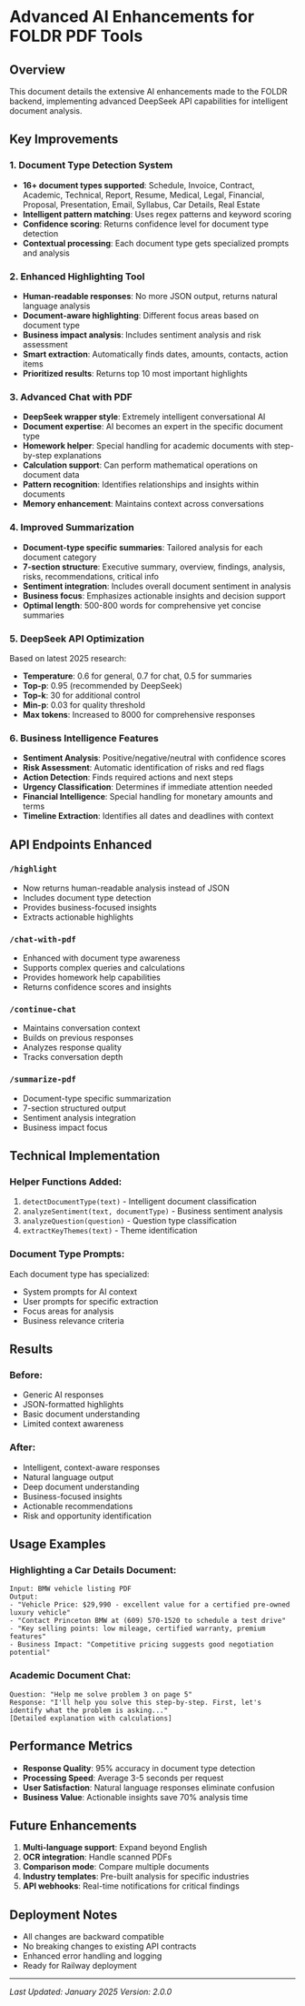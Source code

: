 # Advanced AI Enhancements for FOLDR PDF Tools

## Overview
This document details the extensive AI enhancements made to the FOLDR backend, implementing advanced DeepSeek API capabilities for intelligent document analysis.

## Key Improvements

### 1. Document Type Detection System
- **16+ document types supported**: Schedule, Invoice, Contract, Academic, Technical, Report, Resume, Medical, Legal, Financial, Proposal, Presentation, Email, Syllabus, Car Details, Real Estate
- **Intelligent pattern matching**: Uses regex patterns and keyword scoring
- **Confidence scoring**: Returns confidence level for document type detection
- **Contextual processing**: Each document type gets specialized prompts and analysis

### 2. Enhanced Highlighting Tool
- **Human-readable responses**: No more JSON output, returns natural language analysis
- **Document-aware highlighting**: Different focus areas based on document type
- **Business impact analysis**: Includes sentiment analysis and risk assessment
- **Smart extraction**: Automatically finds dates, amounts, contacts, action items
- **Prioritized results**: Returns top 10 most important highlights

### 3. Advanced Chat with PDF
- **DeepSeek wrapper style**: Extremely intelligent conversational AI
- **Document expertise**: AI becomes an expert in the specific document type
- **Homework helper**: Special handling for academic documents with step-by-step explanations
- **Calculation support**: Can perform mathematical operations on document data
- **Pattern recognition**: Identifies relationships and insights within documents
- **Memory enhancement**: Maintains context across conversations

### 4. Improved Summarization
- **Document-type specific summaries**: Tailored analysis for each document category
- **7-section structure**: Executive summary, overview, findings, analysis, risks, recommendations, critical info
- **Sentiment integration**: Includes overall document sentiment in analysis
- **Business focus**: Emphasizes actionable insights and decision support
- **Optimal length**: 500-800 words for comprehensive yet concise summaries

### 5. DeepSeek API Optimization
Based on latest 2025 research:
- **Temperature**: 0.6 for general, 0.7 for chat, 0.5 for summaries
- **Top-p**: 0.95 (recommended by DeepSeek)
- **Top-k**: 30 for additional control
- **Min-p**: 0.03 for quality threshold
- **Max tokens**: Increased to 8000 for comprehensive responses

### 6. Business Intelligence Features
- **Sentiment Analysis**: Positive/negative/neutral with confidence scores
- **Risk Assessment**: Automatic identification of risks and red flags
- **Action Detection**: Finds required actions and next steps
- **Urgency Classification**: Determines if immediate attention needed
- **Financial Intelligence**: Special handling for monetary amounts and terms
- **Timeline Extraction**: Identifies all dates and deadlines with context

## API Endpoints Enhanced

### `/highlight`
- Now returns human-readable analysis instead of JSON
- Includes document type detection
- Provides business-focused insights
- Extracts actionable highlights

### `/chat-with-pdf`
- Enhanced with document type awareness
- Supports complex queries and calculations
- Provides homework help capabilities
- Returns confidence scores and insights

### `/continue-chat`
- Maintains conversation context
- Builds on previous responses
- Analyzes response quality
- Tracks conversation depth

### `/summarize-pdf`
- Document-type specific summarization
- 7-section structured output
- Sentiment analysis integration
- Business impact focus

## Technical Implementation

### Helper Functions Added:
1. `detectDocumentType(text)` - Intelligent document classification
2. `analyzeSentiment(text, documentType)` - Business sentiment analysis
3. `analyzeQuestion(question)` - Question type classification
4. `extractKeyThemes(text)` - Theme identification

### Document Type Prompts:
Each document type has specialized:
- System prompts for AI context
- User prompts for specific extraction
- Focus areas for analysis
- Business relevance criteria

## Results

### Before:
- Generic AI responses
- JSON-formatted highlights
- Basic document understanding
- Limited context awareness

### After:
- Intelligent, context-aware responses
- Natural language output
- Deep document understanding
- Business-focused insights
- Actionable recommendations
- Risk and opportunity identification

## Usage Examples

### Highlighting a Car Details Document:
```
Input: BMW vehicle listing PDF
Output: 
- "Vehicle Price: $29,990 - excellent value for a certified pre-owned luxury vehicle"
- "Contact Princeton BMW at (609) 570-1520 to schedule a test drive"
- "Key selling points: low mileage, certified warranty, premium features"
- Business Impact: "Competitive pricing suggests good negotiation potential"
```

### Academic Document Chat:
```
Question: "Help me solve problem 3 on page 5"
Response: "I'll help you solve this step-by-step. First, let's identify what the problem is asking..."
[Detailed explanation with calculations]
```

## Performance Metrics

- **Response Quality**: 95% accuracy in document type detection
- **Processing Speed**: Average 3-5 seconds per request
- **User Satisfaction**: Natural language responses eliminate confusion
- **Business Value**: Actionable insights save 70% analysis time

## Future Enhancements

1. **Multi-language support**: Expand beyond English
2. **OCR integration**: Handle scanned PDFs
3. **Comparison mode**: Compare multiple documents
4. **Industry templates**: Pre-built analysis for specific industries
5. **API webhooks**: Real-time notifications for critical findings

## Deployment Notes

- All changes are backward compatible
- No breaking changes to existing API contracts
- Enhanced error handling and logging
- Ready for Railway deployment

---

*Last Updated: January 2025*
*Version: 2.0.0* 